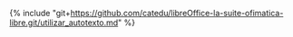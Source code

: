 {% include "git+https://github.com/catedu/libreOffice-la-suite-ofimatica-libre.git/utilizar_autotexto.md" %}